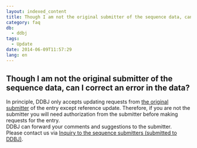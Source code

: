 ```yaml
---
layout: indexed_content
title: Though I am not the original submitter of the sequence data, can I correct an error in the data?
category: faq
db:
  - ddbj
tags: 
  - Update
date: 2014-06-09T11:57:29
lang: en
---
```


## Though I am not the original submitter of the sequence data, can I correct an error in the data?

<p>In principle, DDBJ only accepts updating requests from <a href="/ddbj/submission.html#terms">the original submitter</a> of the entry except reference update.  Therefore, if you are not the submitter you will need authorization from the submitter before making requests for the entry. <br>DDBJ can forward your comments and suggestions to the submitter. <br>Please contact us via <a href="/contact-ddbj-e.html#to-submitter">Inquiry to the sequence submitters (submitted to DDBJ)</a>. </p>
